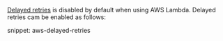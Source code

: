 [Delayed retries](/nservicebus/recoverability/configure-delayed-retries.md) is disabled by default when using AWS Lambda. Delayed retries cam be enabled as follows:

snippet: aws-delayed-retries
